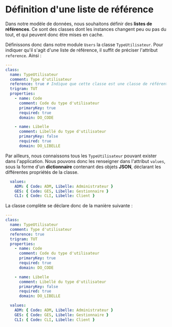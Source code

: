 # Définition d'une liste de référence

Dans notre modèle de données, nous souhaitons définir des **listes de références**. Ce sont des classes dont les instances changent peu ou pas du tout, et qui peuvent donc être mises en cache.

Définissons donc dans notre module `Users` la classe `TypeUtilisateur`. Pour indiquer qu'il s'agit d'une liste de référence, il suffit de préciser l'attribut `reference`.
Ainsi :

```yaml
---
class:
  name: TypeUtilisateur
  comment: Type d'utilisateur
  reference: true # Indique que cette classe est une classe de référentiel
  trigram: TUT
  properties:
    - name: Code
      comment: Code du type d'utilisateur
      primaryKey: true
      required: true
      domain: DO_CODE

    - name: Libelle
      comment: Libellé du type d'utilisateur
      primaryKey: false
      required: true
      domain: DO_LIBELLE
```

Par ailleurs, nous connaissons tous les `TypeUtilisateur` pouvant exister dans l'application. Nous pouvons donc les renseigner dans l'attribut `values`, sous la forme d'un **dictionnaire** contenant des objets **JSON**, déclarant les différentes propriétés de la classe.

```yaml
  values:
    ADM: { Code: ADM, Libelle: Administrateur }
    GES: { Code: GES, Libelle: Gestionnaire }
    CLI: { Code: CLI, Libelle: Client }
```

La classe complète se déclare donc de la manière suivante :

```yaml
---
class:
  name: TypeUtilisateur
  comment: Type d'utilisateur
  reference: true
  trigram: TUT
  properties:
    - name: Code
      comment: Code du type d'utilisateur
      primaryKey: true
      required: true
      domain: DO_CODE

    - name: Libelle
      comment: Libellé du type d'utilisateur
      primaryKey: false
      required: true
      domain: DO_LIBELLE

  values:
    ADM: { Code: ADM, Libelle: Administrateur }
    GES: { Code: GES, Libelle: Gestionnaire }
    CLI: { Code: CLI, Libelle: Client }
```
